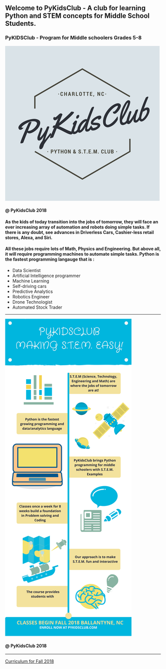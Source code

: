 
## Welcome to PyKidsClub - A club for learning Python and STEM concepts for Middle School Students.
### PyKIDSClub - Program for Middle schoolers Grades 5-8

<img src = "images/PYKIDSCLUB.jpg">

#### @ PyKidsClub 2018

####  As the kids of today transition into the jobs of tomorrow, they will face an ever increasing array of automation and robots doing simple tasks. If there is any doubt, see advances in Driverless Cars, Cashier-less retail stores, Alexa, and Siri.

#### All these jobs require lots of Math, Physics and Engineering. But above all, it will require programming machines to automate simple tasks. Python is the fastest programming langauge that is :

- Data Scientist
- Artificial Intelligence programmer
- Machine Learning 
- Self-driving cars
- Predictive Analytics
- Robotics Engineer
- Drone Technologist
- Automated Stock Trader

---

<img src = "images/pykidsclub1.png">

#### @ PyKidsClub 2018

---

[Curriculum for Fall 2018](https://github.com/pykidsclub/index/blob/master/curriculum.md)

